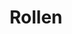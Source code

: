 ---
layout: redirect.njk
tags: page
key: roles_de
title: Rollen
redirect: /de/accessibility/roles/product-owner/
parent: accessibility_de
order: 1
---